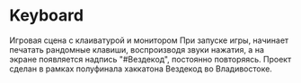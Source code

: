 # Keyboard
Игровая сцена с клаиватурой и монитором
При запуске игры, начинает печатать рандомные клавиши, воспроизводя звуки нажатия, а на экране появляется надпись "#Вездекод", постоянно повторяясь.
Проект сделан в рамках полуфинала хаккатона Вездекод во Владивостоке.
